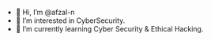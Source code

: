 - 👋 Hi, I’m @afzal-n
- 👀 I’m interested in CyberSecurity.
- 🌱 I’m currently learning Cyber Security & Ethical Hacking.

<!---
afzal-n/afzal-n is a ✨ special ✨ repository because its `README.md` (this file) appears on your GitHub profile.
You can click the Preview link to take a look at your changes.
--->
